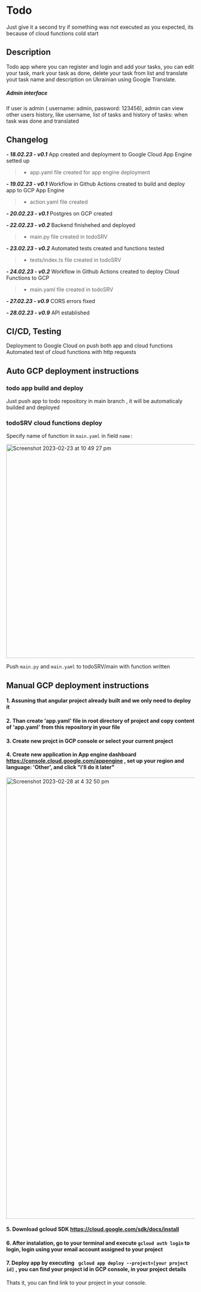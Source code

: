 # Todo

Just give it a second try if something was not executed as you expected, its because of cloud functions cold start

## Description 
Todo app where you can register and login and add your tasks, you can edit your task, mark your task as done, delete your task from list and translate yout task name and description on Ukrainian using Google Translate.

##### Admin interface
If user is admin ( username: admin, password: 123456), admin can view other users history, like username, list of tasks and history of tasks: when task was done and translated

## Changelog
  ***-  18.02.23 - v0.1***  App created and deployment to Google Cloud App Engine setted up
      
  > + app.yaml file created for app engine deployment 
  
  ***-  19.02.23 - v0.1***  Workflow in Github Actions created to build and deploy app to GCP App Engine 
      
  > + action.yaml file created 
  
  ***-  20.02.23 - v0.1***  Postgres on GCP created
  
  ***-  22.02.23 - v0.2***  Backend finishehed and deployed
  
  >+ main.py file created in todoSRV
 
  ***-  23.02.23 - v0.2***  Automated tests created and functions tested
  
  >+ tests/index.ts file created in todoSRV
  
  ***-  24.02.23 - v0.2***  Workflow in Github Actions created to deploy Cloud Functions to GCP
  
  > + main.yaml file created in todoSRV
  
  ***- 27.02.23 - v0.9*** CORS errors fixed
  
  ***- 28.02.23 - v0.9*** API established
  
  
  
  
  
   

## CI/CD, Testing
  
   Deployment to Google Cloud on push both app and cloud functions 
   Automated test of cloud functions with http requests
   
## Auto GCP deployment instructions 

  ### todo app build and deploy 
  Just push app to todo repository in main branch , it will be automaticaly builded and deployed 
  
  ### todoSRV cloud functions deploy
  Specify name of function in ```main.yaml``` in field ```name:```
  
  <img width="571" alt="Screenshot 2023-02-23 at 10 49 27 pm" src="https://user-images.githubusercontent.com/71220725/221064962-065dfe99-76f4-4781-be5d-745f836babad.png">

  Push ```main.py``` and ```main.yaml``` to todoSRV/main with function written
   
## Manual GCP deployment instructions  


#### 1. Assuning that angular project already built and we only need to deploy it

#### 2. Than create 'app.yaml' file in root directory of project and copy content of 'app.yaml' from this repository in your file 

#### 3. Create new projct in GCP console or select your current project

#### 4. Create new application in App engine dashboard https://console.cloud.google.com/appengine , set up your region and language: 'Other', and click "i'll do it later"
<img width="1179" alt="Screenshot 2023-02-28 at 4 32 50 pm" src="https://user-images.githubusercontent.com/71220725/221763113-9d308a5b-05cf-43e9-8471-d67aa4eb4af1.png">

#### 5. Download gcloud SDK https://cloud.google.com/sdk/docs/install

#### 6. After instalation, go to your terminal and execute ``` gcloud auth login ``` to login, login using your email account assigned to your project

#### 7. Deploy app by executing ``` gcloud app deploy --project=[your project id]``` , you can find your project id in GCP console, in your project details

Thats it, you can find link to your project in your console.

